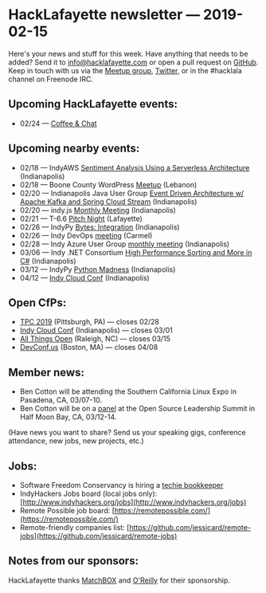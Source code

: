 # HackLafayette newsletter — 2019-02-15

Here's your news and stuff for this week. Have anything that needs to be added? Send it to info@hacklafayette.com or open a pull request on [GitHub](https://github.com/hacklafayette/newsletter). Keep in touch with us via the [Meetup group](https://www.meetup.com/hacklafayette/), [Twitter](https://twitter.com/hacklafayette), or in the #hacklala channel on Freenode IRC.

## Upcoming HackLafayette events:

* 02/24 — [Coffee & Chat](https://www.meetup.com/hacklafayette/events/fmlpkqyzdbgc/)

## Upcoming nearby events:
* 02/18 — IndyAWS [Sentiment Analysis Using a Serverless Architecture](https://www.meetup.com/IndyAWS/events/sjrtmpyzdbzb/) (Indianapolis)
* 02/18 — Boone County WordPress [Meetup](https://www.meetup.com/Boone-County-WordPress-Meetup/events/jlbhvpyzdbzb/) (Lebanon)
* 02/20 — Indianapolis Java User Group [Event Driven Architecture w/ Apache Kafka and Spring Cloud Stream](https://www.meetup.com/Indianapolis-Java-User-Group/events/258217954/) (Indianapolis)
* 02/20 — indy.js [Monthly Meeting](https://www.meetup.com/indyjs/events/ljvvdpyzdbbc/) (Indianapolis)
* 02/21 — T-6.6 [Pitch Night](https://www.meetup.com/tminus/events/257719118/) (Lafayette)
* 02/26 — IndyPy [Bytes: Integration](https://www.meetup.com/indypy/events/lbdfpqyzdbjc/) (Indianapolis)
* 02/26 — Indy DevOps [meeting](https://www.meetup.com/IndyDevOps/events/gjthrqyzdbkc/) (Carmel)
* 02/28 — Indy Azure User Group [monthly meeting](https://www.meetup.com/Indy-Azure-User-Group/events/xkhznpyzdblc/) (Indianapolis)
* 03/06 — Indy .NET Consortium [High Performance Sorting and More in C#](https://www.meetup.com/Indy-NET-Consortium/events/257749320/) (Indianapolis)
* 03/12 — IndyPy [Python Madness](https://www.meetup.com/indypy/events/bxqbmqyzfbqb/) (Indianapolis)
* 04/12 — [Indy Cloud Conf](https://ti.to/six-feet-up/indy-cloud-conf-2019) (Indianapolis)

## Open CfPs:
* [TPC 2019](https://www.papercall.io/tpccfp) (Pittsburgh, PA) — closes 02/28
* [Indy Cloud Conf](https://www.papercall.io/indy-cloud-con-2019) (Indianapolis) — closes 03/01
* [All Things Open](https://allthingsopen.org/call-for-papers/) (Raleigh, NC) — closes 03/15
* [DevConf.us](https://devconf.info/us) (Boston, MA) — closes 04/08

## Member news:
- Ben Cotton will be attending the Southern California Linux Expo in Pasadena, CA, 03/07-10.
- Ben Cotton will be on a [panel](https://osls19.sched.com/event/LG6H) at the Open Source Leadership Summit in Half Moon Bay, CA, 03/12-14.

(Have news you want to share? Send us your speaking gigs, conference attendance, new jobs, new projects, etc.)


## Jobs:

- Software Freedom Conservancy is hiring a [techie bookkeeper](https://sfconservancy.org/news/2019/feb/14/techie-bookkeeper/)
- IndyHackers Jobs board (local jobs only): [http://www.indyhackers.org/jobs](http://www.indyhackers.org/jobs)
- Remote Possible job board: [https://remotepossible.com/](https://remotepossible.com/)
- Remote-friendly companies list: [https://github.com/jessicard/remote-jobs](https://github.com/jessicard/remote-jobs)

## Notes from our sponsors:

HackLafayette thanks [MatchBOX](http://matchboxstudio.org/) and [O'Reilly](http://www.oreilly.com/) for their sponsorship.
